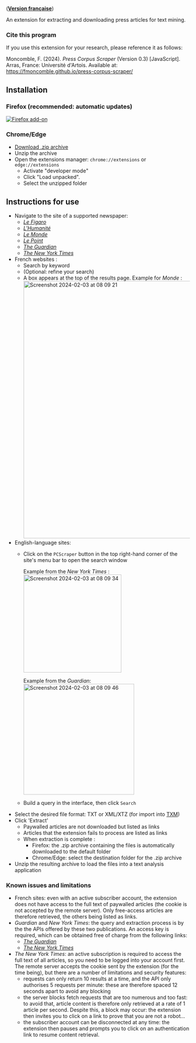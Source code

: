 ([**Version française**](https://fmoncomble.github.io/press-corpus-scraper))  
 
An extension for extracting and downloading press articles for text mining.
### Cite this program
If you use this extension for your research, please reference it as follows:  
  
Moncomble, F. (2024). *Press Corpus Scraper* (Version 0.3) [JavaScript]. Arras, France: Université d'Artois. Available at: https://fmoncomble.github.io/press-corpus-scraper/


## Installation
### Firefox (recommended: automatic updates)
[![Firefox add-on](https://github.com/fmoncomble/Figaro_extractor/assets/59739627/e4df008e-1aac-46be-a216-e6304a65ba97)](https://github.com/fmoncomble/press-corpus-scraper/releases/latest/download/pcs.xpi)

### Chrome/Edge
- [Download .zip archive](https://github.com/fmoncomble/press-corpus-scraper/releases/latest/download/pcs.zip)
- Unzip the archive
- Open the extensions manager: `chrome://extensions` or `edge://extensions`
  - Activate "developer mode"
  - Click "Load unpacked".
  - Select the unzipped folder
 
## Instructions for use
- Navigate to the site of a supported newspaper:
    - [*Le Figaro*](https://recherche.lefigaro.fr/)
    - [*L'Humanité*](https://www.humanite.fr/)
    - [*Le Monde*](https://www.lemonde.fr/recherche/)
    - [*Le Point*](https://www.lepoint.fr/recherche/index.php)
    - [*The Guardian*](https://www.theguardian.com/)
    - [*The New York Times*](https://www.nytimes.com/)
- French websites :
    - Search by keyword
    - (Optional: refine your search)
    - A box appears at the top of the results page. Example for *Monde* :  
      <img width="704" alt="Screenshot 2024-02-03 at 08 09 21" src="https://github.com/fmoncomble/press-corpus-scraper/assets/59739627/07b0a58a-1730-4652-9eff-f2d010a0a9ec">  
- English-language sites:
    - Click on the `PCScraper` button in the top right-hand corner of the site's menu bar to open the search window  
        
      Example from the *New York Times* :  
      <img width="268" alt="Screenshot 2024-02-03 at 08 09 34" src="https://github.com/fmoncomble/press-corpus-scraper/assets/59739627/9c2a975d-6933-4489-970e-6d34bc1015c0">  
        
      Example from the *Guardian*:  
      <img width="303" alt="Screenshot 2024-02-03 at 08 09 46" src="https://github.com/fmoncomble/press-corpus-scraper/assets/59739627/625b57e9-79d0-44e1-a5a8-738a6f3b9de6">  
        
    - Build a query in the interface, then click `Search` 
- Select the desired file format: TXT or XML/XTZ (for import into [TXM](https://txm.gitpages.huma-num.fr/textometrie/))
- Click 'Extract'
  - Paywalled articles are not downloaded but listed as links
  - Articles that the extension fails to process are listed as links
  - When extraction is complete :
    - Firefox: the .zip archive containing the files is automatically downloaded to the default folder
    - Chrome/Edge: select the destination folder for the .zip archive
- Unzip the resulting archive to load the files into a text analysis application

### Known issues and limitations
- French sites: even with an active subscriber account, the extension does not have access to the full text of paywalled articles (the cookie is not accepted by the remote server). Only free-access articles are therefore retrieved, the others being listed as links.
- *Guardian* and *New York Times*: the query and extraction process is by the the APIs offered by these two publications. An access key is required, which can be obtained free of charge from the following links:
    - [*The Guardian*](https://bonobo.capi.gutools.co.uk/register/developer)
    - [*The New York Times*](https://developer.nytimes.com/get-started)
- *The New York Times*: an active subscription is required to access the full text of all articles, so you need to be logged into your account first. The remote server accepts the cookie sent by the extension (for the time being), but there are a number of limitations and security features:
    - requests can only return 10 results at a time, and the API only authorises 5 requests per minute: these are therefore spaced 12 seconds apart to avoid any blocking
    - the server blocks fetch requests that are too numerous and too fast: to avoid that, article content is therefore only retrieved at a rate of 1 article per second. Despite this, a block may occur: the extension then invites you to click on a link to prove that you are not a robot...
    - the subscriber account can be disconnected at any time: the extension then pauses and prompts you to click on an authentication link to resume content retrieval.
